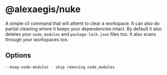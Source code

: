 # @alexaegis/nuke

A simple cli command that will attemt to clear a workspace. It can also do
partial cleaning where it keeps your dependencies intact. By default it also
deletes your `node_modules` and `package-lock.json` files too. It also scans
through your workspaces too.

## Options

```sh
--keep-node-modules - skip removing node_modules
```
